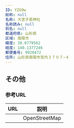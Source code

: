 ```yaml
---
ID: YZG9w
総称: null
名称: 大宮子易神社
名称読み: null
別名: null
都道府県: 山形県
区域: 南陽市
緯度: 38.0779562
経度: 140.1377246
郵便番号: 9920472
住所: 山形県南陽市宮内３７０７−４
---
```


## その他

### 参考URL

| URL | 説明          |
| --- | ------------- |
|     | OpenStreetMap |
